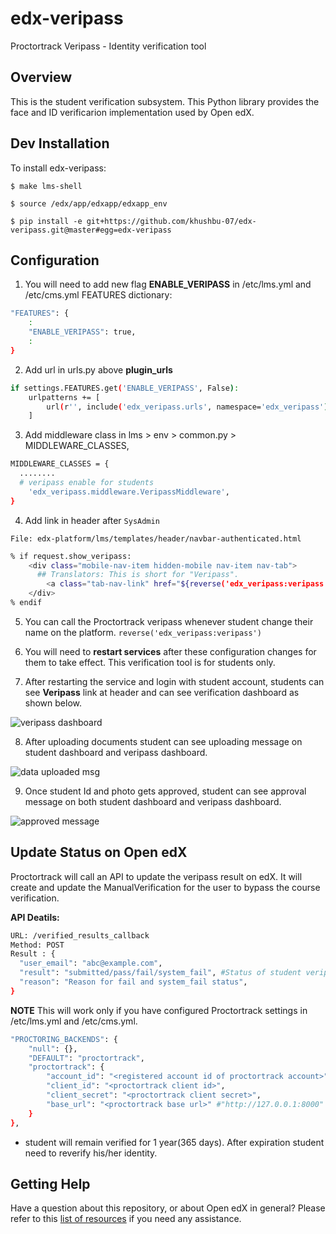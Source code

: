 # edx-veripass
Proctortrack Veripass - Identity verification tool

## Overview
This is the student verification subsystem. This Python library provides the face and ID verificarion implementation used by Open edX.

## Dev Installation
To install edx-veripass:

``$ make lms-shell``

`` $ source /edx/app/edxapp/edxapp_env ``

`` $ pip install -e git+https://github.com/khushbu-07/edx-veripass.git@master#egg=edx-veripass ``



## Configuration
1. You will need to add new flag **ENABLE_VERIPASS** in /etc/lms.yml and /etc/cms.yml FEATURES dictionary:
```sh
"FEATURES": {
    :
    "ENABLE_VERIPASS": true,
    :
}
```

2. Add url in urls.py above **plugin_urls**
``` sh
if settings.FEATURES.get('ENABLE_VERIPASS', False):
    urlpatterns += [  
        url(r'', include('edx_veripass.urls', namespace='edx_veripass')),  
  	] 
```

3. Add middleware class in lms > env > common.py > MIDDLEWARE_CLASSES,
```sh
MIDDLEWARE_CLASSES = {
  ........
  # veripass enable for students
    'edx_veripass.middleware.VeripassMiddleware',
}
```
 
4. Add link in header after `SysAdmin` 

  `File: edx-platform/lms/templates/header/navbar-authenticated.html`


```sh
% if request.show_veripass:
    <div class="mobile-nav-item hidden-mobile nav-item nav-tab">  
      ## Translators: This is short for "Veripass".  
        <a class="tab-nav-link" href="${reverse('edx_veripass:veripass')}">${_("Veripass")}</a>  
    </div>  
% endif
```

5. You can call the Proctortrack veripass whenever student change their name on the platform.
```reverse('edx_veripass:veripass')```

6. You will need to **restart services** after these configuration changes for them to take effect.
This verification tool is for students only.

7. After restarting the service and login with student account, students can see  **Veripass**  link at header and can see verification dashboard as shown below.

 ![veripass dashboard](docs/images/edx-veripass.png) 

8. After uploading documents student can see uploading message on student dashboard and veripass dashboard.

![data uploaded msg](docs/images/data_uploaded.png) 

9. Once student Id and photo gets approved, student can see approval message on both student dashboard and veripass dashboard.

![approved message](docs/images/approve.png) 


<!-- <img src="edx-veripass.png"
     alt="Markdown Monster icon"
     style="float: left; margin-right: 10px; width: 500px; height: 300px;" /> -->

## Update Status on Open edX
Proctortrack will call an API to update the veripass result on edX. It will create and update the ManualVerification for the user to bypass the course verification.

**API Deatils:**
```sh
URL: /verified_results_callback
Method: POST
Result : {
  "user_email": "abc@example.com",
  "result": "submitted/pass/fail/system_fail", #Status of student veripass.
  "reason": "Reason for fail and system_fail status",
}

```


**NOTE**
  This will work only if you have configured Proctortrack settings in /etc/lms.yml and /etc/cms.yml.

  ```sh
  "PROCTORING_BACKENDS": {
      "null": {},
      "DEFAULT": "proctortrack",
      "proctortrack": {
          "account_id": "<registered account id of proctortrack account>",
          "client_id": "<proctortrack client id>",
          "client_secret": "<proctortrack client secret>",
          "base_url": "<proctortrack base url>" #"http://127.0.0.1:8000"
      }
  }, 
  ```

  * student will remain verified for 1 year(365 days). After expiration student need to reverify his/her identity.

## Getting Help
Have a question about this repository, or about Open edX in general? Please refer to this [list of resources](https://open.edx.org/community/connect) if you need any assistance.